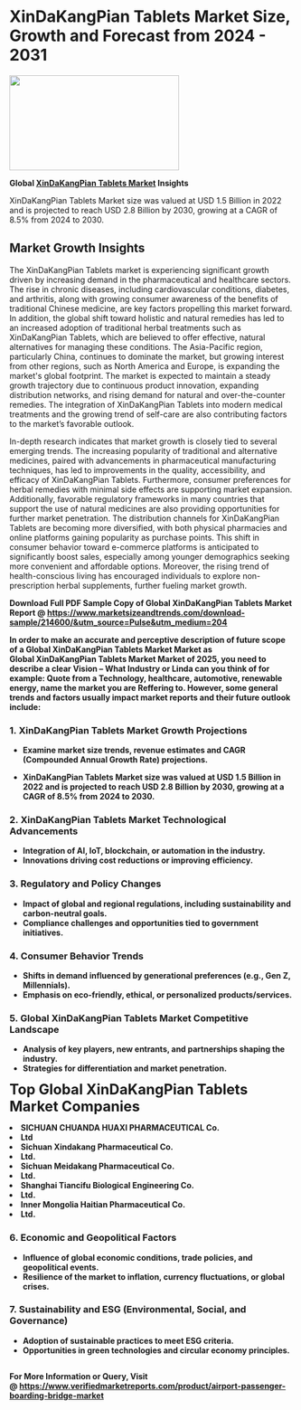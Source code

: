 <H1>XinDaKangPian Tablets Market Size, Growth and Forecast from 2024 - 2031</H1><img class="aligncenter size-medium wp-image-584254" src="https://thirdeyenews.in/wp-content/uploads/2024/09/Global-Market-Research-300x168.jpeg" alt="" width="300" height="168" /><p><strong>Global&nbsp;<a href="https://www.marketsizeandtrends.com/download-sample/214600/&amp;utm_source=Pulse&amp;utm_medium=204">XinDaKangPian Tablets Market</a> Insights</strong></p><p>XinDaKangPian Tablets Market size was valued at USD 1.5 Billion in 2022 and is projected to reach USD 2.8 Billion by 2030, growing at a CAGR of 8.5% from 2024 to 2030.</p><p><h2>Market Growth Insights</h2> <p>The XinDaKangPian Tablets market is experiencing significant growth driven by increasing demand in the pharmaceutical and healthcare sectors. The rise in chronic diseases, including cardiovascular conditions, diabetes, and arthritis, along with growing consumer awareness of the benefits of traditional Chinese medicine, are key factors propelling this market forward. In addition, the global shift toward holistic and natural remedies has led to an increased adoption of traditional herbal treatments such as XinDaKangPian Tablets, which are believed to offer effective, natural alternatives for managing these conditions. The Asia-Pacific region, particularly China, continues to dominate the market, but growing interest from other regions, such as North America and Europe, is expanding the market's global footprint. The market is expected to maintain a steady growth trajectory due to continuous product innovation, expanding distribution networks, and rising demand for natural and over-the-counter remedies. The integration of XinDaKangPian Tablets into modern medical treatments and the growing trend of self-care are also contributing factors to the market’s favorable outlook.</p> <p><strong></strong></p> <p>In-depth research indicates that market growth is closely tied to several emerging trends. The increasing popularity of traditional and alternative medicines, paired with advancements in pharmaceutical manufacturing techniques, has led to improvements in the quality, accessibility, and efficacy of XinDaKangPian Tablets. Furthermore, consumer preferences for herbal remedies with minimal side effects are supporting market expansion. Additionally, favorable regulatory frameworks in many countries that support the use of natural medicines are also providing opportunities for further market penetration. The distribution channels for XinDaKangPian Tablets are becoming more diversified, with both physical pharmacies and online platforms gaining popularity as purchase points. This shift in consumer behavior toward e-commerce platforms is anticipated to significantly boost sales, especially among younger demographics seeking more convenient and affordable options. Moreover, the rising trend of health-conscious living has encouraged individuals to explore non-prescription herbal supplements, further fueling market growth.</p> <p><strong></p><p><span class=""><strong>Download Full PDF Sample Copy of Global XinDaKangPian Tablets Market Report</strong> @ <a href="https://www.marketsizeandtrends.com/download-sample/214600/&amp;utm_source=Pulse&amp;utm_medium=204" target="_blank">https://www.marketsizeandtrends.com/download-sample/214600/&amp;utm_source=Pulse&amp;utm_medium=204</a></span></p><p>In order to make an accurate and perceptive description of future scope of a Global&nbsp;XinDaKangPian Tablets Market Market as Global&nbsp;XinDaKangPian Tablets Market Market of 2025, you need to describe a clear Vision &ndash; What Industry or Linda can you think of for example: Quote from a Technology, healthcare, automotive, renewable energy, name the market you are Reffering to. However, some general trends and factors usually impact market reports and their future outlook include:</p><h3>1.&nbsp;<strong>XinDaKangPian Tablets Market Growth Projections</strong></h3><ul><li>Examine market size trends, revenue estimates and CAGR (Compounded Annual Growth Rate) projections.</li><li><p>XinDaKangPian Tablets Market size was valued at USD 1.5 Billion in 2022 and is projected to reach USD 2.8 Billion by 2030, growing at a CAGR of 8.5% from 2024 to 2030.</p></li></ul><h3>2.&nbsp;<strong>XinDaKangPian Tablets Market Technological Advancements</strong></h3><ul><li>Integration of AI, IoT, blockchain, or automation in the industry.</li><li>Innovations driving cost reductions or improving efficiency.</li></ul><h3>3.&nbsp;<strong>Regulatory and Policy Changes</strong></h3><ul><li>Impact of global and regional regulations, including sustainability and carbon-neutral goals.</li><li>Compliance challenges and opportunities tied to government initiatives.</li></ul><h3>4.&nbsp;<strong>Consumer Behavior Trends</strong></h3><ul><li>Shifts in demand influenced by generational preferences (e.g., Gen Z, Millennials).</li><li>Emphasis on eco-friendly, ethical, or personalized products/services.</li></ul><h3>5.&nbsp;<strong>Global XinDaKangPian Tablets Market Competitive Landscape</strong></h3><ul><li>Analysis of key players, new entrants, and partnerships shaping the industry.</li><li>Strategies for differentiation and market penetration.</li></ul><p data-pm-slice="1 1 []"><span style="color: inherit; font-family: inherit; font-size: 25px;">Top Global XinDaKangPian Tablets Market Companies</span></p><div class="" data-test-id=""><p><li>SICHUAN CHUANDA HUAXI PHARMACEUTICAL Co.</li><li>Ltd</li><li> Sichuan Xindakang Pharmaceutical Co.</li><li> Ltd.</li><li> Sichuan Meidakang Pharmaceutical Co.</li><li> Ltd.</li><li> Shanghai Tiancifu Biological Engineering Co.</li><li> Ltd.</li><li> Inner Mongolia Haitian Pharmaceutical Co.</li><li> Ltd.</li></p></div><h3>6.&nbsp;<strong>Economic and Geopolitical Factors</strong></h3><ul><li>Influence of global economic conditions, trade policies, and geopolitical events.</li><li>Resilience of the market to inflation, currency fluctuations, or global crises.</li></ul><h3>7.&nbsp;<strong>Sustainability and ESG (Environmental, Social, and Governance)</strong></h3><ul><li>Adoption of sustainable practices to meet ESG criteria.</li><li>Opportunities in green technologies and circular economy principles.</li></ul><h2><strong style="font-size: 14px;">For More Information or Query, Visit @&nbsp;</strong><a style="background-color: #ffffff; font-size: 14px;" href="https://www.marketsizeandtrends.com/report/xindakangpian-tablets-market/" target="_blank">https://www.verifiedmarketreports.com/product/airport-passenger-boarding-bridge-market</a></h2>
